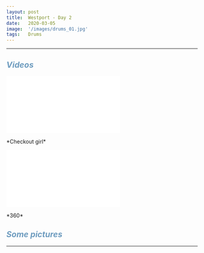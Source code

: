 ```yaml
---
layout: post
title:  Westport - Day 2
date:   2020-03-05
image:  '/images/drums_01.jpg'
tags:   Drums
---
```


***

## *<span style="color:#6e9cbf;">Videos</span>*
<p><iframe src="/images/videos/drums_01.mp4" frameborder="0" allowfullscreen></iframe></p>
*Checkout girl*

<p><iframe src="/images/videos/drums_02.mp4" frameborder="0" allowfullscreen></iframe></p>
*360*

## *<span style="color:#6e9cbf;">Some pictures</span>*

***